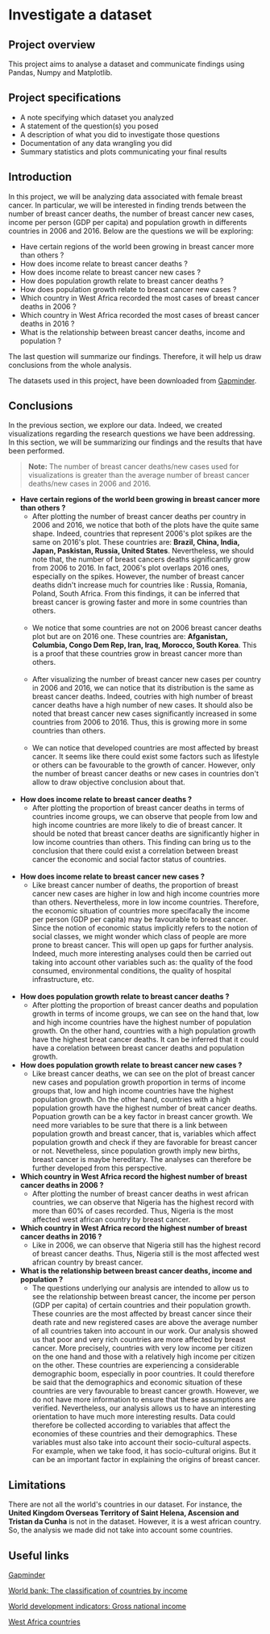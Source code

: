 # Investigate a dataset

## Project overview
This project aims to analyse a dataset and communicate findings using Pandas, Numpy and Matplotlib.

## Project specifications

- A note specifying which dataset you analyzed
- A statement of the question(s) you posed
- A description of what you did to investigate those questions
- Documentation of any data wrangling you did
- Summary statistics and plots communicating your final results

## Introduction
In this project, we will be analyzing data associated with female breast cancer. In particular, we will be interested in finding trends between the number of breast cancer deaths, the number of breast cancer new cases, income per person (GDP per capita) and population growth in differents countries in 2006 and 2016. Below are the questions we will be exploring: 

- Have certain regions of the world been growing in breast cancer more than others ?
- How does income relate to breast cancer deaths ?
- How does income relate to breast cancer new cases ?
- How does population growth relate to breast cancer deaths ?
- How does population growth relate to breast cancer new cases ?
- Which country in West Africa recorded the most cases of breast cancer deaths in 2006 ?
- Which country in West Africa recorded the most cases of breast cancer deaths in 2016 ?
- What is the relationship between breast cancer deaths, income and population ?

The last question will summarize our findings. Therefore, it will help us draw conclusions from the whole analysis.

The datasets used in this project, have been downloaded from [Gapminder](https://www.gapminder.org/data/). 

## Conclusions
In the previous section, we explore our data. Indeed, we created visualizations regarding the research questions we have been addressing. In this section, we will be summarizing our findings and the results that have been performed.

> **Note:** The number of breast cancer deaths/new cases used for visualizations is greater than the average number of breast cancer deaths/new cases in 2006 and 2016. 
>
* **Have certain regions of the world been growing in breast cancer more than others ?**
  * After plotting the number of breast cancer deaths per country in 2006 and 2016, we notice that both of the plots have the quite same shape. Indeed, countries that represent 2006's plot spikes are the same on 2016's plot. These countries are: **Brazil, China, India, Japan, Paskistan, Russia, United States**. Nevertheless, we should note that, the number of breast cancers deaths significantly grow from 2006 to 2016. In fact, 2006's plot overlaps 2016 ones, especially on the spikes. However, the number of breast cancer deaths didn't increase much for countries like : Russia, Romania, Poland, South Africa. From this findings, it can be inferred that breast cancer is growing faster and more in some countries than others. <br/> <br/>
  * We notice that some countries are not on 2006 breast cancer deaths plot but are on 2016 one. These countries are: **Afganistan, Columbia, Congo Dem Rep, Iran, Iraq, Morocco, South Korea**. This is a proof that these countries grow in breast cancer more than others. <br/> <br/>
  * After visualizing the number of breast cancer new cases per country in 2006 and 2016, we can notice that its distribution is the same as breast cancer deaths. Indeed, coutries with high number of breast cancer deaths have a high number of new cases. It should also be noted that breast cancer new cases significantly increased in some countries from 2006 to 2016. Thus, this is growing more in some  countries than others. <br/> <br/>
  * We can notice that developed countries are most affected by breast cancer. It seems like there could exist some factors such as lifestyle or others can be favourable  to the growth of cancer. However, only the number of breast cancer deaths or new cases in countries don't allow to draw objective conclusion about that. <br/> <br/>
* **How does income relate to breast cancer deaths ?**
  * After plotting the proportion of breast cancer deaths in terms of countries income groups, we can observe that people from low and high income countries are more likely to die of breast cancer. It should be noted that breast cancer deaths are significantly higher in low income countries than others. This finding can bring us to the conclusion that there could exist a correlation between breast cancer the economic and social factor status of countries.  <br/> <br/>
* **How does income relate to breast cancer new cases ?**
  * Like breast cancer number of deaths, the proportion of breast cancer new cases are higher in low and high income countries more than others. Nevertheless, more in low income countries. Therefore, the economic situation of countries more specifacally the income per person (GDP per capita) may be favourable to breast cancer. Since the notion of economic status implicitly refers to the notion of social classes, we might wonder which class of people are more prone to breast cancer. This will open up gaps for further analysis. Indeed, much more interesting analyses could then be carried out taking into account other variables such as: the quality of the food consumed, environmental conditions, the quality of hospital infrastructure, etc.  <br/> <br/>  
* **How does population growth relate to breast cancer deaths ?**
  * After plotting the proportion of breast cancer deaths and population growth in terms of income groups, we can see on the hand that, low and high income countries have the highest number of population growth. On the other hand, countries with a high population growth have the highest breat cancer deaths. It can be inferred that it could have a corelation between breast cancer deaths and population growth.
* **How does population growth relate to breast cancer new cases ?** 
    * Like breast cancer deaths, we can see on the plot of breast cancer new cases and population growth proportion in terms of income groups that, low and high income countries have the highest population growth. On the other hand, countries with a high population growth have the highest number of breat cancer deaths. Popuation growth can be a key factor in breast cancer growth. We need more variables to be sure that there is a link between population growth and breast cancer, that is, variables which affect population growth and check if they are favorable for breast cancer or not. Nevetheless, since population growth imply new births, breast cancer is maybe hereditary. The analyses can therefore be further developed from this perspective.
* **Which country in West Africa record the highest number of breast cancer deaths in 2006 ?**
   * After plotting the number of breast cancer deaths in west african countries, we can observe that Nigeria has the highest record with more than 60% of cases recorded. Thus, Nigeria is the most affected west african country by breast cancer. 
* **Which country in West Africa record the highest number of breast cancer deaths in 2016 ?**
   * Like in 2006, we can observe that Nigeria still has the highest record of breast cancer deaths. Thus, Nigeria still is the most affected west african country by breast cancer. 
* **What is the relationship between breast cancer deaths, income and population ?** 
    * The questions underlying our analysis are intended to allow us to see the relationship between breast cancer,  the income per person (GDP per capita) of certain countries and their population growth. These counries are the  most affected by breast cancer since their death rate and new registered cases are above the average number of all countries taken into account in our work.  Our analysis showed us that poor and very rich countries are more affected by breast cancer. More precisely, countries with very low income per citizen on the one hand and those with a relatively high income per citizen on the other. These countries are experiencing a considerable demographic boom, especially in poor countries. It could therefore be said that the demographics and economic situation of these countries are very favourable to breast cancer growth. However, we do not have more information to ensure that these assumptions are verified. Nevertheless, our analysis allows us to have an interesting orientation to have much more interesting results. Data could therefore be collected according to variables that affect the economies of these countries and their demographics. These variables must also take into account their socio-cultural aspects. For example, when we take food, it has socio-cultural origins. But it can be an important factor in explaining the origins of breast cancer. 

## Limitations
There are not all the world's countries in our dataset. For instance, the **United Kingdom Overseas Territory of Saint Helena, Ascension and Tristan da Cunha** is not in the dataset. However, it is a west african country. So, the analysis we made did not take into account some countries.

## Useful links
[Gapminder](https://www.gapminder.org/data/)

[World bank: The classification of countries by income](http://datatopics.worldbank.org/world-development-indicators/stories/the-classification-of-countries-by-income.html)

[World development indicators: Gross national income](http://datatopics.worldbank.org/world-development-indicators/themes/economy.html#gross-national-income)

[West Africa countries](https://en.wikipedia.org/wiki/West_Africa)
